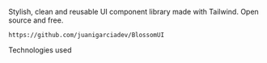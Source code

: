 Stylish, clean and reusable UI component library made with Tailwind. Open source and free.


```
https://github.com/juanigarciadev/BlossomUI
```

Technologies used
